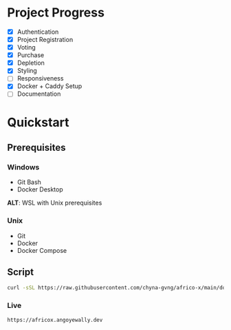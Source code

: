# Project Progress
- [x] Authentication
- [x] Project Registration
- [x] Voting
- [x] Purchase
- [x] Depletion
- [x] Styling
- [ ] Responsiveness
- [x] Docker + Caddy Setup
- [ ] Documentation

# Quickstart
## Prerequisites
### Windows
- Git Bash
- Docker Desktop

**ALT**: WSL with Unix prerequisites

### Unix
- Git
- Docker
- Docker Compose

## Script
```bash
curl -sSL https://raw.githubusercontent.com/chyna-gvng/africo-x/main/docker-setup.sh | bash
```

### Live
```bash
https://africox.angoyewally.dev
```
